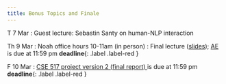 ```yaml
---
title: Bonus Topics and Finale
---
```


T 7 Mar
: Guest lecture:  Sebastin Santy on human-NLP interaction

Th 9 Mar
: Noah office hours 10-11am (in person)
: Final lecture ([slides](../assets/slides/finale.pdf)); [AE](../assets/docs/AE.pdf) is due at 11:59 pm **deadline**{: .label .label-red } 

F 10 Mar
  : [CSE 517 project version 2 (final report) ](../assets/docs/project-517.pdf) is due at 11:59 pm  **deadline**{: .label .label-red }

